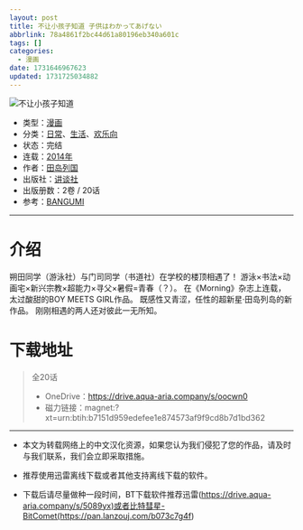 ```yaml
---
layout: post
title: 不让小孩子知道 子供はわかってあげない
abbrlink: 78a4861f2bc44d61a80196eb340a601c
tags: []
categories:
  - 漫画
date: 1731646967623
updated: 1731725034882
---
```


![不让小孩子知道](https://aqua-aria.company/usr/uploads/2024/11/3797409622.jpg)

- 类型：[漫画](/index.php/category/漫画)
- 分类：[日常](/index.php/category/日常)、[生活](/index.php/category/生活)、[欢乐向](/index.php/category/治愈)
- 状态：完结
- 连载：[2014年](/index.php/category/2014年)
- 作者：[田岛列国](/index.php/category/田岛列国)
- 出版社：[讲谈社](/index.php/category/讲谈社)
- 出版册数：2卷 / 20话
- 参考：[BANGUMI](https://bangumi.tv/subject/122987)

***

# 介绍

朔田同学（游泳社）与门司同学（书道社）在学校的楼顶相遇了！
游泳×书法×动画宅×新兴宗教×超能力×寻父×暑假=青春（？）。
在《Morning》杂志上连载，太过酸甜的BOY MEETS GIRL作品。
既感性又青涩，任性的超新星·田岛列岛的新作品。
刚刚相遇的两人还对彼此一无所知。

# 下载地址

> 全20话
>
> - OneDrive：<https://drive.aqua-aria.company/s/oocwn0>
> - 磁力链接：magnet:?xt=urn:btih:b7151d959edefee1e874573af9f9cd8b7d1bd362

***

- 本文为转载网络上的中文汉化资源，如果您认为我们侵犯了您的作品，请及时与我们联系，我们会立即采取措施。

- 推荐使用迅雷离线下载或者其他支持离线下载的软件。

- 下载后请尽量做种一段时间，BT下载软件推荐迅雷(<https://drive.aqua-aria.company/s/5089yx)或者比特彗星-BitComet(https://pan.lanzouj.com/b073c7g4f>)
